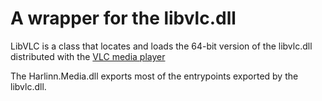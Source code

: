 # A wrapper for the libvlc.dll 

LibVLC is a class that locates and loads the 64-bit version of the libvlc.dll distributed with the [VLC media player](https://www.videolan.org/vlc/) 

The Harlinn.Media.dll exports most of the entrypoints exported by the libvlc.dll.


